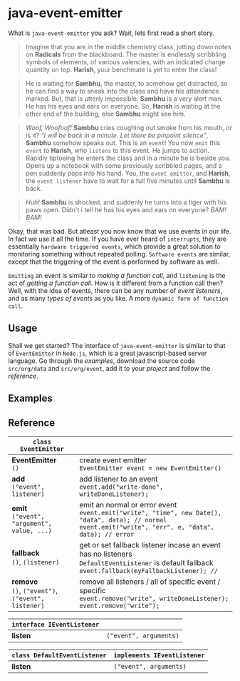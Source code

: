 # java-event-emitter

What is `java-event-emitter` you ask? Wait, lets first read a short story.

> Imagine that you are in the middle chemistry class, jotting down notes on **Radicals** from the
> blackboard. The master is endlessly scribbling symbols of elements, of various valencies, with
> an indicated charge quantity on top. **Harish**, your benchmate is yet to enter the class!

> He is waiting for **Sambhu**, the master, to somehow get distracted, so he can find a way to sneak
> into the class and have his attendence marked. But, that is utterly impossible. **Sambhu** is a
> very alert man. He has his eyes and ears on everyone. So, **Harish** is waiting at the other end of
> the building, else **Sambhu** might see him.

> *Woof, Woofoof!* **Sambhu** cries coughing out smoke from his mouth, or is it? *"I will be back
> in a minute. Let there be pinpoint silence"*, **Sambhu** somehow speaks out. This is an `event`!
> You now `emit` this `event` to **Harish**, who `listens` to this event. He jumps to action.
> Rapidly tiptoeing he enters the class and in a minute he is beside you. Opens up a notebook with
> some previously scribbled pages, and a pen suddenly pops into his hand. You, the `event emitter`,
> and **Harish**, the `event listener` have to wait for a full five minutes until **Sambhu** is back.

> *Huh!* **Sambhu** is shocked, and suddenly he turns into a tiger with his paws open. Didn't i tell he has
> his eyes and ears on everyone? *BAM! BAM!*

Okay, that was bad. But atleast you now know that we use events in our life. In fact we use it
all the time. If you have ever heard of `interrupts`, they are essentially `hardware triggered events`,
which provide a great solution to monitoring something without repeated polling. `Software events`
are similar, except that the triggering of the event is performed by software as well.

`Emitting` an event is similar to *making a function call*, and `listening` is the act of
*getting a function call*. How is it different from a function call then? Well, with the idea
of events, there can be any number of *event listeners*, and as many *types of events* as you like.
A more `dynamic form of function call`.



## Usage

Shall we get started? The interface of `java-event-emitter` is similar to that of `EventEmitter`
in `Node.js`, which is a great javascript-based server language. Go through the *examples*,
download the source code `src/org/data` and `src/org/event`, add it to your *project* and
follow the *reference*.



## Examples



## Reference

| `class EventEmitter`         |                                                                      |
|------------------------------|----------------------------------------------------------------------|
| **EventEmitter** <br/> `()`  | create event emitter <br/> `EventEmitter event = new EventEmitter()` |
| **add** <br/> `("event", listener)` | add listener to an event <br/> `event.add("write-done", writeDoneListener);` |
| **emit** <br/> `("event", "argument", value, ...)` | emit an normal or error event <br/> `event.emit("write", "time", new Date(), "data", data); // normal` <br/> `event.emit("write", "err", e, "data", data); // error` |
| **fallback** <br/> `()`, `(listener)` | get or set fallback listener incase an event has no listeners <br/> `DefaultEventListener` is default fallback <br/> `event.fallback(myFallbackListener); // ` |
| **remove** <br/> `()`, `("event")`, `("event", listener)` | remove all listeners / all of specific event / specific <br/> `event.remove("write", writeDoneListener);` <br/> `event.remove("write");` |

| `interface IEventListener`   |                        |
|------------------------------|------------------------|
| **listen**                   | `("event", arguments)` |

| `class DefaultEventListener` | `implements IEventListener`  |
|------------------------------|------------------------------|
| **listen**                   | `("event", arguments)`       |

